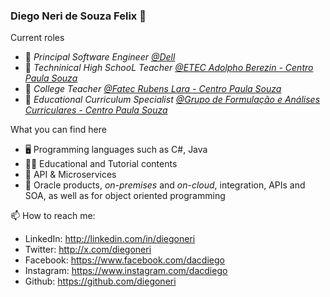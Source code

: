 ### Diego Neri de Souza Felix  👋

Current roles
- 🔭 _Principal Software Engineer [@Dell](https://github.com/dell)_ 
- 🌱 _Techninical High SchooL Teacher [@ETEC Adolpho Berezin - Centro Paula Souza](https://etecab.cps.sp.gov.br)_ 
- 🌱 _College Teacher [@Fatec Rubens Lara - Centro Paula Souza](https://fatecrl.edu.br)_  
- 👯 _Educational Curriculum Specialist [@Grupo de Formulação e Análises Curriculares - Centro Paula Souza](http://cpscetec.com.br/gfac)_

What you can find here
- 🖥️ Programming languages such as C#, Java
- 👨‍💻 Educational and Tutorial contents
- 🤔 API & Microservices 
- 💬 Oracle products, _on-premises_ and _on-cloud_, integration, APIs and SOA, as well as for object oriented programming 

📫 How to reach me:
   - LinkedIn: http://linkedin.com/in/diegoneri
   - Twitter: http://x.com/diegoneri
   - Facebook: https://www.facebook.com/dacdiego
   - Instagram: https://www.instagram.com/dacdiego
   - Github: https://github.com/diegoneri
